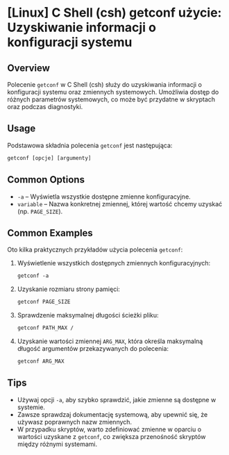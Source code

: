 # [Linux] C Shell (csh) getconf użycie: Uzyskiwanie informacji o konfiguracji systemu

## Overview
Polecenie `getconf` w C Shell (csh) służy do uzyskiwania informacji o konfiguracji systemu oraz zmiennych systemowych. Umożliwia dostęp do różnych parametrów systemowych, co może być przydatne w skryptach oraz podczas diagnostyki.

## Usage
Podstawowa składnia polecenia `getconf` jest następująca:

```csh
getconf [opcje] [argumenty]
```

## Common Options
- `-a` – Wyświetla wszystkie dostępne zmienne konfiguracyjne.
- `variable` – Nazwa konkretnej zmiennej, której wartość chcemy uzyskać (np. `PAGE_SIZE`).

## Common Examples
Oto kilka praktycznych przykładów użycia polecenia `getconf`:

1. Wyświetlenie wszystkich dostępnych zmiennych konfiguracyjnych:
    ```csh
    getconf -a
    ```

2. Uzyskanie rozmiaru strony pamięci:
    ```csh
    getconf PAGE_SIZE
    ```

3. Sprawdzenie maksymalnej długości ścieżki pliku:
    ```csh
    getconf PATH_MAX /
    ```

4. Uzyskanie wartości zmiennej `ARG_MAX`, która określa maksymalną długość argumentów przekazywanych do polecenia:
    ```csh
    getconf ARG_MAX
    ```

## Tips
- Używaj opcji `-a`, aby szybko sprawdzić, jakie zmienne są dostępne w systemie.
- Zawsze sprawdzaj dokumentację systemową, aby upewnić się, że używasz poprawnych nazw zmiennych.
- W przypadku skryptów, warto zdefiniować zmienne w oparciu o wartości uzyskane z `getconf`, co zwiększa przenośność skryptów między różnymi systemami.